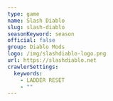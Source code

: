 ```yaml
---
type: game
name: Slash Diablo
slug: slash-diablo
seasonKeyword: season
official: false
group: Diablo Mods
logo: /img/slashdiablo-logo.png
url: https://slashdiablo.net
crawlerSettings:
  keywords:
    - LADDER RESET
    - ""
---
```

